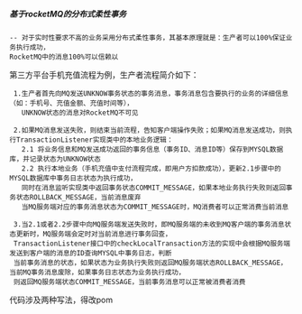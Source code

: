 ##### 基于rocketMQ的分布式柔性事务
    -- 对于实时性要求不高的业务采用分布式柔性事务，其基本原理就是：生产者可以100%保证业务执行成功，
    RocketMQ中的消息100%可以信赖以
第三方平台手机充值流程为例，生产者流程简介如下：
```
 1.生产者首先向MQ发送UNKNOW事务状态的事务消息，事务消息包含要执行的业务的详细信息（如：手机号、充值金额、充值时间等），
   UNKNOW状态的消息对RocketMQ不可见
   
 2.如果MQ消息发送失败，则结束当前流程，告知客户端操作失败；如果MQ消息发送成功，则执行TransactionListener实现类中的本地业务逻辑：
   2.1 将业务信息和MQ发送成功返回的事务信息（事务ID、消息ID等）保存到MYSQL数据库，并记录状态为UNKNOW状态 
   2.2 执行本地业务（手机充值中支付流程完成，即用户方扣款成功），更新2.1步骤中的MYSQL数据库中事务日志状态为执行成功，
   同时在消息监听实现类中返回事务状态COMMIT_MESSAGE，如果本地业务执行失败则返回事务状态ROLLBACK_MESSAGE，当前消息废弃
   当MQ服务端对应的事务消息状态为COMMIT_MESSAGE时，MQ消费者可以正常消费当前消息
 
 3.当2.1或者2.2步骤中向MQ服务端发送失败时，即MQ服务端的未收到MQ客户端的事务消息状态更新时，MQ服务端会定时对当前消息进行事务回查，
 TransactionListener接口中的checkLocalTransaction方法的实现中会根据MQ服务端发送到客户端的消息的ID查询MYSQL中事务日志，判断
 当前事务消息的状态，如果状态为业务执行失败则返回MQ服务端状态ROLLBACK_MESSAGE，当前MQ事务消息废除，如果事务日志状态为业务执行成功，
 则返回MQ服务端状态COMMIT_MESSAGE，当前事务消息可以正常被消费者消费
```
代码涉及两种写法，得改pom
````